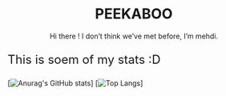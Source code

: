 
<h1 align="center"> PEEKABOO  </h1>
  <p align ="center" > Hi there ! I don’t think we’ve met before, I’m mehdi. </p>
<p style="font-size:24px"> This is soem of my stats :D </p>

[![Anurag's GitHub stats](https://github-readme-stats.vercel.app/api?username=Somranii)] [![Top Langs](https://github-readme-stats.vercel.app/api/top-langs/?username=Somranii&langs_count=5&&layout=compact)]
